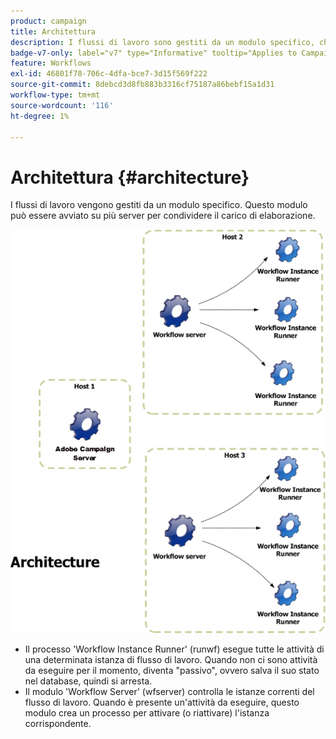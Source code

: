 ```yaml
---
product: campaign
title: Architettura
description: I flussi di lavoro sono gestiti da un modulo specifico, che può essere avviato su più server per condividere il carico di elaborazione
badge-v7-only: label="v7" type="Informative" tooltip="Applies to Campaign Classic v7 only"
feature: Workflows
exl-id: 46801f78-706c-4dfa-bce7-3d15f569f222
source-git-commit: 8debcd3d8fb883b3316cf75187a86bebf15a1d31
workflow-type: tm+mt
source-wordcount: '116'
ht-degree: 1%

---
```


# Architettura {#architecture}



I flussi di lavoro vengono gestiti da un modulo specifico. Questo modulo può essere avviato su più server per condividere il carico di elaborazione.

![](assets/architecture.png)

* Il processo &#39;Workflow Instance Runner&#39; (runwf) esegue tutte le attività di una determinata istanza di flusso di lavoro. Quando non ci sono attività da eseguire per il momento, diventa &quot;passivo&quot;, ovvero salva il suo stato nel database, quindi si arresta.
* Il modulo &#39;Workflow Server&#39; (wfserver) controlla le istanze correnti del flusso di lavoro. Quando è presente un&#39;attività da eseguire, questo modulo crea un processo per attivare (o riattivare) l&#39;istanza corrispondente.

